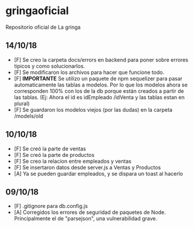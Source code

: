 # gringaoficial
Repositorio oficial de La gringa

## 14/10/18
- [F] Se creo la carpeta docs/errors en backend para poner sobre errores tipicos y como solucionarlos.
- [F] Se modificaron los archivos para hacer que funcione todo. 
- [F] **IMPORTANTE** Se utilizo un paquete de npm sequelizer para pasar automaticamente las tablas a modelos. Por lo que los modelos ahora se corresponden 100% con los de la db porque están creados a partir de las tablas. (Ej: Ahora el id es idEmpleado /idVenta y las tablas estan en plural)
- [F] Se guardaron los modelos viejos (por las dudas) en la carpeta /models/old

## 10/10/18
- [F] Se creó la parte de ventas
- [F] Se creó la parte de productos
- [F] Se creo la relacion entre empleados y ventas
- [F] Se insertaron datos desde server.js a Ventas y Productos
- [A] Ya se pueden guardar empleados, y se dispara un toast al hacerlo

## 09/10/18
- [F] .gitignore para db.config.js
- [A] Corregidos los errores de seguridad de paquetes de Node. Principalmente el de "parsejson", una vulnerabilidad grave. 

